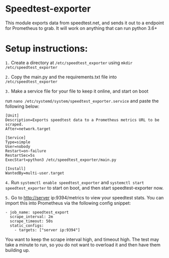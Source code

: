 # Speedtest-exporter

This module exports data from speedtest.net, and sends it out to a endpoint for Prometheus to grab.
It will work on anything that can run python 3.6+

# Setup instructions:
`1.` Create a directory at `/etc/speedtest_exporter` using `mkdir /etc/speedtest_exporter`

`2.` Copy the main.py and the requirements.txt file into `/etc/speedtest_exporter`

`3.` Make a service file for your file to keep it online, and start on boot

run `nano /etc/systemd/system/speedtest_exporter.service` and paste the following below:

```
[Unit]
Description=Exports speedtest data to a Prometheus metrics URL to be scraped.
After=network.target

[Service]
Type=simple
User=nobody
Restart=on-failure
RestartSec=5s
ExecStart=python3 /etc/speedtest_exporter/main.py

[Install]
WantedBy=multi-user.target
```

`4.` Run `systemctl enable speedtest_exporter` and `systemctl start speedtest_exporter` to start on boot, and then start speedtest-exporter now.

`5.` Go to <http://server> ip:9394/metrics to view your speedtest stats. You can import this into Prometheus via the following config snippet:
  
  ```
  - job_name: speedtest_export
    scrape_interval: 2m
    scrape_timeout: 50s
    static_configs:
      - targets: ["server ip:9394"]
  ```
  
  You want to keep the scrape interval high, and timeout high. The test may take a minute to run, so you do not want to overload it and then have them building up.
